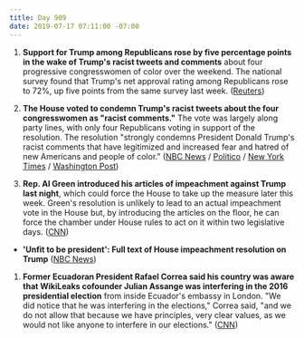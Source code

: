 ```yaml
---
title: Day 909
date: 2019-07-17 07:11:00 -07:00
---
```


1. **Support for Trump among Republicans rose by five percentage points in the wake of Trump's racist tweets and comments** about four progressive congresswomen of color over the weekend. The national survey found that Trump's net approval rating among Republicans rose to 72%, up five points from the same survey last week. ([Reuters](https://www.reuters.com/article/us-usa-trump-poll-idUSKCN1UB2UD))

2. **The House voted to condemn Trump's racist tweets about the four congresswomen as "racist comments."** The vote was largely along party lines, with only four Republicans voting in support of the resolution. The resolution "strongly condemns President Donald Trump's racist comments that have legitimized and increased fear and hatred of new Americans and people of color." ([NBC News](https://www.nbcnews.com/politics/donald-trump/house-vote-resolution-condemning-trump-s-racist-comments-n1030266) / [Politico](https://www.politico.com/story/2019/07/16/house-democrats-trump-resolution-1416782) / [New York Times](https://www.nytimes.com/2019/07/16/us/politics/trump-tweet-house-vote.html) / [Washington Post](https://www.washingtonpost.com/politics/trump-lashes-out-again-at-minority-lawmakers-as-house-prepares-to-condemn-his-racist-tweets/2019/07/16/bca3afa4-a7b3-11e9-a3a6-ab670962db05_story.html?utm_term=.e58dc942066c))

3. **Rep. Al Green introduced his articles of impeachment against Trump last night**, which could force the House to take up the measure later this week. Green's resolution is unlikely to lead to an actual impeachment vote in the House but, by introducing the articles on the floor, he can force the chamber under House rules to act on it within two legislative days. ([CNN](https://www.cnn.com/2019/07/16/politics/al-green-articles-of-impeachment/index.html))

* **'Unfit to be president': Full text of House impeachment resolution on Trump** ([NBC News](https://www.nbcnews.com/politics/donald-trump/unfit-be-president-full-text-house-impeachment-resolution-trump-n1030611))

1. **Former Ecuadoran President Rafael Correa said his country was aware that WikiLeaks cofounder Julian Assange was interfering in the 2016 presidential election** from inside Ecuador's embassy in London. "We did notice that he was interfering in the elections," Correa said, "and we do not allow that because we have principles, very clear values, as we would not like anyone to interfere in our elections." ([CNN](https://www.cnn.com/2019/07/16/politics/ecuador-response-assange-wikileaks/index.html))
